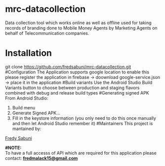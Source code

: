 # mrc-datacollection
Data collection tool which works online as well as offline used for taking records of branding done to Mobile Money Agents by Marketing Agents on behalf of Telecommunication companies.
# Installation
git clone https://github.com/fredsabuni/mrc-datacollection.git
#Configuration
The Application supports google location to enable this please register the application in firebase -> doownload google-service.json -> place it in the application
#Build variants
Use the Android Studio Build Variants button to choose between production and staging flavors combined with debug and release build types
#Generating signed APK
From Android Studio:

1. Build menu
2. Generate Signed APK...
3. Fill in the keystore information (you only need to do this once manually and then let Android Studio remember it)
#Maintainers
This project is mantained by:

<a href="https://github.com/fredsabuni"> Fredy Sabuni<a/>

<b>#NOTE:</b> <br/>
To have a full accesss of API which are required for this application please contact: <b>fredmalack15@gmail.com</b>

